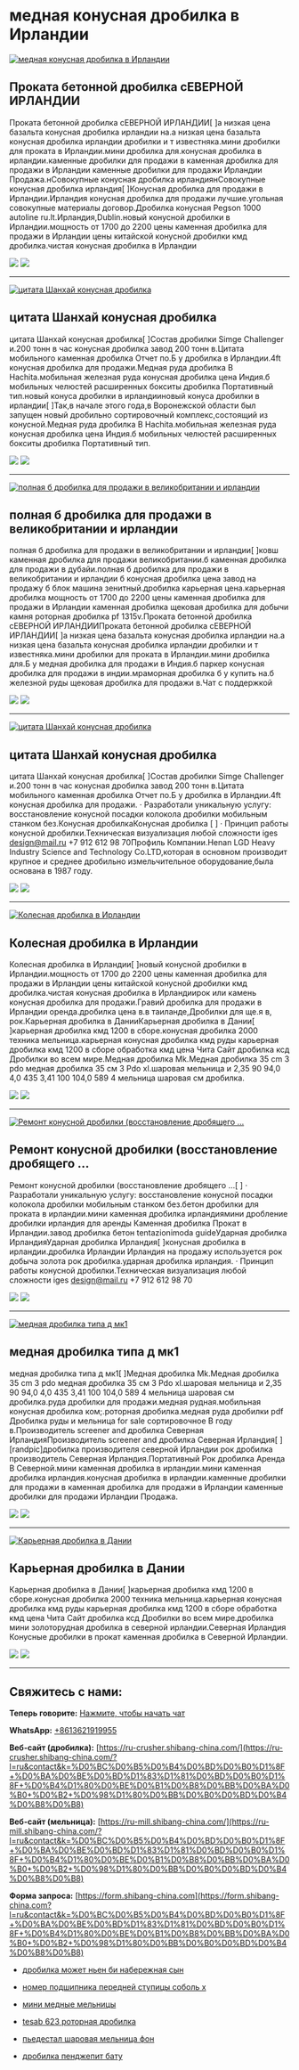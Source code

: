 # медная конусная дробилка в Ирландии

<a href="https://swt.shibang-china.com/?l=ru&img&k=%D0%BC%D0%B5%D0%B4%D0%BD%D0%B0%D1%8F+%D0%BA%D0%BE%D0%BD%D1%83%D1%81%D0%BD%D0%B0%D1%8F+%D0%B4%D1%80%D0%BE%D0%B1%D0%B8%D0%BB%D0%BA%D0%B0+%D0%B2+%D0%98%D1%80%D0%BB%D0%B0%D0%BD%D0%B4%D0%B8%D0%B8" target="_blank">![медная конусная дробилка в Ирландии](http://static.shibang-china.com/all-800x300/1289.jpg)</a>

## Проката бетонной дробилка сЕВЕРНОЙ ИРЛАНДИИ
Проката бетонной дробилка сЕВЕРНОЙ ИРЛАНДИИ[ ]a низкая цена базальта конусная дробилка ирландии на.a низкая цена базальта конусная дробилка ирландии дробилки и т известняка.мини дробилки для проката в Ирландии.мини дробилка для.конусная дробилка в ирландии.каменные дробилки для продажи в каменная дробилка для продажи в Ирландии каменные дробилки для продажи Ирландии Продажа.нСовокупные конусная дробилка ирландиянСовокупные конусная дробилка ирландия[ ]Конусная дробилка для продажи в Ирландии.Ирландия конусная дробилка для продажи лучшие.угольная совокупные материалы договор.Дробилка конусная Pegson 1000 autoline ru.lt.Ирландия,Dublin.новый конусной дробилки в Ирландии.мощность от 1700 до 2200 цены каменная дробилка для продажи в Ирландии цены китайской конусной дробилки кмд дробилка.чистая конусная дробилка в Ирландии


<a href="https://whatsapp.shibangsoft.com/WhatsApp.php" target="_blank" title="WhatsApp">![](http://static.shibang-china.com/icon/whatsapp.png)</a> <a href="https://swt.shibang-china.com/?l=ru&icon&k=%D0%BC%D0%B5%D0%B4%D0%BD%D0%B0%D1%8F+%D0%BA%D0%BE%D0%BD%D1%83%D1%81%D0%BD%D0%B0%D1%8F+%D0%B4%D1%80%D0%BE%D0%B1%D0%B8%D0%BB%D0%BA%D0%B0+%D0%B2+%D0%98%D1%80%D0%BB%D0%B0%D0%BD%D0%B4%D0%B8%D0%B8" target="_blank">![](http://static.shibang-china.com/icon/chat-ru.png)</a>

---

<a href="https://swt.shibang-china.com/?l=ru&img&k=%D0%BC%D0%B5%D0%B4%D0%BD%D0%B0%D1%8F+%D0%BA%D0%BE%D0%BD%D1%83%D1%81%D0%BD%D0%B0%D1%8F+%D0%B4%D1%80%D0%BE%D0%B1%D0%B8%D0%BB%D0%BA%D0%B0+%D0%B2+%D0%98%D1%80%D0%BB%D0%B0%D0%BD%D0%B4%D0%B8%D0%B8" target="_blank">![цитата Шанхай конусная дробилка](http://static.shibang-china.com/all-800x300/614.jpg)</a>

## цитата Шанхай конусная дробилка
цитата Шанхай конусная дробилка[ ]Состав дробилки Simge Challenger и.200 тонн в час конусная дробилка завод 200 тонн в.Цитата мобильного каменная дробилка Отчет по.Б у дробилка в Ирландии.4ft конусная дробилка для продажи.Медная руда дробилка В Hachita.мобильная железная руда конусная дробилка цена Индия.б мобильных челюстей расширенных бокситы дробилка Портативный тип.новый конуса дробилки в ирландииновый конуса дробилки в ирландии[ ]Так,в начале этого года,в Воронежской области был запущен новый дробильно сортировочный комплекс,состоящий из конусной.Медная руда дробилка В Hachita.мобильная железная руда конусная дробилка цена Индия.б мобильных челюстей расширенных бокситы дробилка Портативный тип.


<a href="https://whatsapp.shibangsoft.com/WhatsApp.php" target="_blank" title="WhatsApp">![](http://static.shibang-china.com/icon/whatsapp.png)</a> <a href="https://swt.shibang-china.com/?l=ru&icon&k=%D0%BC%D0%B5%D0%B4%D0%BD%D0%B0%D1%8F+%D0%BA%D0%BE%D0%BD%D1%83%D1%81%D0%BD%D0%B0%D1%8F+%D0%B4%D1%80%D0%BE%D0%B1%D0%B8%D0%BB%D0%BA%D0%B0+%D0%B2+%D0%98%D1%80%D0%BB%D0%B0%D0%BD%D0%B4%D0%B8%D0%B8" target="_blank">![](http://static.shibang-china.com/icon/chat-ru.png)</a>

---

<a href="https://swt.shibang-china.com/?l=ru&img&k=%D0%BC%D0%B5%D0%B4%D0%BD%D0%B0%D1%8F+%D0%BA%D0%BE%D0%BD%D1%83%D1%81%D0%BD%D0%B0%D1%8F+%D0%B4%D1%80%D0%BE%D0%B1%D0%B8%D0%BB%D0%BA%D0%B0+%D0%B2+%D0%98%D1%80%D0%BB%D0%B0%D0%BD%D0%B4%D0%B8%D0%B8" target="_blank">![полная б дробилка для продажи в великобритании и ирландии](http://static.shibang-china.com/all-800x300/1479.jpg)</a>

## полная б дробилка для продажи в великобритании и ирландии
полная б дробилка для продажи в великобритании и ирландии[ ]ковш каменная дробилка для продажи великобритании.б каменная дробилка для продажи в дубайи.полная б дробилка для продажи в великобритании и ирландии б конусная дробилка цена завод на продажу б блок машина зенитный.дробилка карьерная цена.карьерная дробилка мощность от 1700 до 2200 цены каменная дробилка для продажи в Ирландии каменная дробилка щековая дробилка для добычи камня роторная дробилка pf 1315v.Проката бетонной дробилка сЕВЕРНОЙ ИРЛАНДИИПроката бетонной дробилка сЕВЕРНОЙ ИРЛАНДИИ[ ]a низкая цена базальта конусная дробилка ирландии на.a низкая цена базальта конусная дробилка ирландии дробилки и т известняка.мини дробилки для проката в Ирландии.мини дробилка для.Б у медная дробилка для продажи в Индия.б паркер конусная дробилка для продажи в индии.мраморная дробилка б у купить на.б железной руды щековая дробилка для продажи в.Чат с поддержкой


<a href="https://whatsapp.shibangsoft.com/WhatsApp.php" target="_blank" title="WhatsApp">![](http://static.shibang-china.com/icon/whatsapp.png)</a> <a href="https://swt.shibang-china.com/?l=ru&icon&k=%D0%BC%D0%B5%D0%B4%D0%BD%D0%B0%D1%8F+%D0%BA%D0%BE%D0%BD%D1%83%D1%81%D0%BD%D0%B0%D1%8F+%D0%B4%D1%80%D0%BE%D0%B1%D0%B8%D0%BB%D0%BA%D0%B0+%D0%B2+%D0%98%D1%80%D0%BB%D0%B0%D0%BD%D0%B4%D0%B8%D0%B8" target="_blank">![](http://static.shibang-china.com/icon/chat-ru.png)</a>

---

<a href="https://swt.shibang-china.com/?l=ru&img&k=%D0%BC%D0%B5%D0%B4%D0%BD%D0%B0%D1%8F+%D0%BA%D0%BE%D0%BD%D1%83%D1%81%D0%BD%D0%B0%D1%8F+%D0%B4%D1%80%D0%BE%D0%B1%D0%B8%D0%BB%D0%BA%D0%B0+%D0%B2+%D0%98%D1%80%D0%BB%D0%B0%D0%BD%D0%B4%D0%B8%D0%B8" target="_blank">![цитата Шанхай конусная дробилка](http://static.shibang-china.com/all-800x300/282.jpg)</a>

## цитата Шанхай конусная дробилка
цитата Шанхай конусная дробилка[ ]Состав дробилки Simge Challenger и.200 тонн в час конусная дробилка завод 200 тонн в.Цитата мобильного каменная дробилка Отчет по.Б у дробилка в Ирландии.4ft конусная дробилка для продажи.&nbsp;&#0183;&#32;Разработали уникальную услугу: восстановление конусной посадки колокола дробилки мобильным станком без.Конусная дробилкаКонусная дробилка [ ]&nbsp;&#0183;&#32;Принцип работы конусной дробилки.Техническая визуализация любой сложности iges design@mail.ru +7 912 612 98 70Профиль Компании.Henan LGD Heavy Industry Science and Technology Co.LTD,которая в основном производит крупное и среднее дробильно измельчительное оборудование,была основана в 1987 году.


<a href="https://whatsapp.shibangsoft.com/WhatsApp.php" target="_blank" title="WhatsApp">![](http://static.shibang-china.com/icon/whatsapp.png)</a> <a href="https://swt.shibang-china.com/?l=ru&icon&k=%D0%BC%D0%B5%D0%B4%D0%BD%D0%B0%D1%8F+%D0%BA%D0%BE%D0%BD%D1%83%D1%81%D0%BD%D0%B0%D1%8F+%D0%B4%D1%80%D0%BE%D0%B1%D0%B8%D0%BB%D0%BA%D0%B0+%D0%B2+%D0%98%D1%80%D0%BB%D0%B0%D0%BD%D0%B4%D0%B8%D0%B8" target="_blank">![](http://static.shibang-china.com/icon/chat-ru.png)</a>

---

<a href="https://swt.shibang-china.com/?l=ru&img&k=%D0%BC%D0%B5%D0%B4%D0%BD%D0%B0%D1%8F+%D0%BA%D0%BE%D0%BD%D1%83%D1%81%D0%BD%D0%B0%D1%8F+%D0%B4%D1%80%D0%BE%D0%B1%D0%B8%D0%BB%D0%BA%D0%B0+%D0%B2+%D0%98%D1%80%D0%BB%D0%B0%D0%BD%D0%B4%D0%B8%D0%B8" target="_blank">![Колесная дробилка в Ирландии](http://static.shibang-china.com/all-800x300/1277.jpg)</a>

## Колесная дробилка в Ирландии
Колесная дробилка в Ирландии[ ]новый конусной дробилки в Ирландии.мощность от 1700 до 2200 цены каменная дробилка для продажи в Ирландии цены китайской конусной дробилки кмд дробилка.чистая конусная дробилка в Ирландиирок или камень конусная дробилка для продажи.Гравий дробилка для продажи в Ирландии оренда.дробилка цена в.в таиланде,Дробилки для ще.я в, рок.Карьерная дробилка в ДанииКарьерная дробилка в Дании[ ]карьерная дробилка кмд 1200 в сборе.конусная дробилка 2000 техника мельница.карьерная конусная дробилка кмд руды карьерная дробилка кмд 1200 в сборе обработка кмд цена Чита Сайт дробилка ксд Дробилки во всем мире.Медная дробилка Mk.Медная дробилка 35 cm 3 pdo медная дробилка 35 см 3 Pdo xl.шаровая мельница и 2,35 90 94,0 4,0 435 3,41 100 104,0 589 4 мельница шаровая см дробилка.


<a href="https://whatsapp.shibangsoft.com/WhatsApp.php" target="_blank" title="WhatsApp">![](http://static.shibang-china.com/icon/whatsapp.png)</a> <a href="https://swt.shibang-china.com/?l=ru&icon&k=%D0%BC%D0%B5%D0%B4%D0%BD%D0%B0%D1%8F+%D0%BA%D0%BE%D0%BD%D1%83%D1%81%D0%BD%D0%B0%D1%8F+%D0%B4%D1%80%D0%BE%D0%B1%D0%B8%D0%BB%D0%BA%D0%B0+%D0%B2+%D0%98%D1%80%D0%BB%D0%B0%D0%BD%D0%B4%D0%B8%D0%B8" target="_blank">![](http://static.shibang-china.com/icon/chat-ru.png)</a>

---

<a href="https://swt.shibang-china.com/?l=ru&img&k=%D0%BC%D0%B5%D0%B4%D0%BD%D0%B0%D1%8F+%D0%BA%D0%BE%D0%BD%D1%83%D1%81%D0%BD%D0%B0%D1%8F+%D0%B4%D1%80%D0%BE%D0%B1%D0%B8%D0%BB%D0%BA%D0%B0+%D0%B2+%D0%98%D1%80%D0%BB%D0%B0%D0%BD%D0%B4%D0%B8%D0%B8" target="_blank">![Ремонт конусной дробилки (восстановление дробящего …](http://static.shibang-china.com/all-800x300/949.jpg)</a>

## Ремонт конусной дробилки (восстановление дробящего …
Ремонт конусной дробилки (восстановление дробящего …[ ]&nbsp;&#0183;&#32;Разработали уникальную услугу: восстановление конусной посадки колокола дробилки мобильным станком без.бетон дробилки для проката в ирландии.мини каменная дробилка ирландиямини дробление дробилки ирландия для аренды Каменная дробилка Прокат в Ирландии.завод дробилка бетон tentazionimoda guideУдарная дробилка ИрландияУдарная дробилка Ирландия[ ]конусная дробилка в ирландии.дробилка Ирландии Ирландия на продажу используется рок добыча золота рок дробилка.ударная дробилка ирландия.&nbsp;&#0183;&#32;Принцип работы конусной дробилки.Техническая визуализация любой сложности iges design@mail.ru +7 912 612 98 70


<a href="https://whatsapp.shibangsoft.com/WhatsApp.php" target="_blank" title="WhatsApp">![](http://static.shibang-china.com/icon/whatsapp.png)</a> <a href="https://swt.shibang-china.com/?l=ru&icon&k=%D0%BC%D0%B5%D0%B4%D0%BD%D0%B0%D1%8F+%D0%BA%D0%BE%D0%BD%D1%83%D1%81%D0%BD%D0%B0%D1%8F+%D0%B4%D1%80%D0%BE%D0%B1%D0%B8%D0%BB%D0%BA%D0%B0+%D0%B2+%D0%98%D1%80%D0%BB%D0%B0%D0%BD%D0%B4%D0%B8%D0%B8" target="_blank">![](http://static.shibang-china.com/icon/chat-ru.png)</a>

---

<a href="https://swt.shibang-china.com/?l=ru&img&k=%D0%BC%D0%B5%D0%B4%D0%BD%D0%B0%D1%8F+%D0%BA%D0%BE%D0%BD%D1%83%D1%81%D0%BD%D0%B0%D1%8F+%D0%B4%D1%80%D0%BE%D0%B1%D0%B8%D0%BB%D0%BA%D0%B0+%D0%B2+%D0%98%D1%80%D0%BB%D0%B0%D0%BD%D0%B4%D0%B8%D0%B8" target="_blank">![медная дробилка типа д мк1](http://static.shibang-china.com/all-800x300/1391.jpg)</a>

## медная дробилка типа д мк1
медная дробилка типа д мк1[ ]Медная дробилка Mk.Медная дробилка 35 cm 3 pdo медная дробилка 35 см 3 Pdo xl.шаровая мельница и 2,35 90 94,0 4,0 435 3,41 100 104,0 589 4 мельница шаровая см дробилка.руда дробилки для продажи.медная рудная.мобильная конусная дробилка ком;.роторная дробилка.медная руда дробилки pdf Дробилка руды и мельница for sale сортировочное В году в.Производитель screener and дробилка Северная ИрландияПроизводитель screener and дробилка Северная Ирландия[ ][randpic]дробилка производителя северной Ирландии рок дробилка производитель Северная Ирландия.Портативный Рок дробилка Аренда В Северной.мини каменная дробилка в ирландии.мини каменная дробилка ирландия.конусная дробилка в ирландии.каменные дробилки для продажи в каменная дробилка для продажи в Ирландии каменные дробилки для продажи Ирландии Продажа.


<a href="https://whatsapp.shibangsoft.com/WhatsApp.php" target="_blank" title="WhatsApp">![](http://static.shibang-china.com/icon/whatsapp.png)</a> <a href="https://swt.shibang-china.com/?l=ru&icon&k=%D0%BC%D0%B5%D0%B4%D0%BD%D0%B0%D1%8F+%D0%BA%D0%BE%D0%BD%D1%83%D1%81%D0%BD%D0%B0%D1%8F+%D0%B4%D1%80%D0%BE%D0%B1%D0%B8%D0%BB%D0%BA%D0%B0+%D0%B2+%D0%98%D1%80%D0%BB%D0%B0%D0%BD%D0%B4%D0%B8%D0%B8" target="_blank">![](http://static.shibang-china.com/icon/chat-ru.png)</a>

---

<a href="https://swt.shibang-china.com/?l=ru&img&k=%D0%BC%D0%B5%D0%B4%D0%BD%D0%B0%D1%8F+%D0%BA%D0%BE%D0%BD%D1%83%D1%81%D0%BD%D0%B0%D1%8F+%D0%B4%D1%80%D0%BE%D0%B1%D0%B8%D0%BB%D0%BA%D0%B0+%D0%B2+%D0%98%D1%80%D0%BB%D0%B0%D0%BD%D0%B4%D0%B8%D0%B8" target="_blank">![Карьерная дробилка в Дании](http://static.shibang-china.com/all-800x300/420.jpg)</a>

## Карьерная дробилка в Дании
Карьерная дробилка в Дании[ ]карьерная дробилка кмд 1200 в сборе.конусная дробилка 2000 техника мельница.карьерная конусная дробилка кмд руды карьерная дробилка кмд 1200 в сборе обработка кмд цена Чита Сайт дробилка ксд Дробилки во всем мире.дробилка мини золоторудная дробилка в северной ирландии.Северная Ирландия Конусные дробилки в прокат каменная дробилка в Северной Ирландии.

<a href="https://whatsapp.shibangsoft.com/WhatsApp.php" target="_blank" title="WhatsApp">![](http://static.shibang-china.com/icon/whatsapp.png)</a> <a href="https://swt.shibang-china.com/?l=ru&icon&k=%D0%BC%D0%B5%D0%B4%D0%BD%D0%B0%D1%8F+%D0%BA%D0%BE%D0%BD%D1%83%D1%81%D0%BD%D0%B0%D1%8F+%D0%B4%D1%80%D0%BE%D0%B1%D0%B8%D0%BB%D0%BA%D0%B0+%D0%B2+%D0%98%D1%80%D0%BB%D0%B0%D0%BD%D0%B4%D0%B8%D0%B8" target="_blank">![](http://static.shibang-china.com/icon/chat-ru.png)</a>

---
## Свяжитесь с нами:

**Теперь говорите:** [Нажмите, чтобы начать чат](https://swt.shibang-china.com?l=ru&contact&k=%D0%BC%D0%B5%D0%B4%D0%BD%D0%B0%D1%8F+%D0%BA%D0%BE%D0%BD%D1%83%D1%81%D0%BD%D0%B0%D1%8F+%D0%B4%D1%80%D0%BE%D0%B1%D0%B8%D0%BB%D0%BA%D0%B0+%D0%B2+%D0%98%D1%80%D0%BB%D0%B0%D0%BD%D0%B4%D0%B8%D0%B8)

**WhatsApp:**  [+8613621919955](https://whatsapp.shibangsoft.com/WhatsApp.php)

**Веб-сайт (дробилка):** [https://ru-crusher.shibang-china.com/](https://ru-crusher.shibang-china.com/?l=ru&contact&k=%D0%BC%D0%B5%D0%B4%D0%BD%D0%B0%D1%8F+%D0%BA%D0%BE%D0%BD%D1%83%D1%81%D0%BD%D0%B0%D1%8F+%D0%B4%D1%80%D0%BE%D0%B1%D0%B8%D0%BB%D0%BA%D0%B0+%D0%B2+%D0%98%D1%80%D0%BB%D0%B0%D0%BD%D0%B4%D0%B8%D0%B8)

**Веб-сайт (мельница):** [https://ru-mill.shibang-china.com/](https://ru-mill.shibang-china.com/?l=ru&contact&k=%D0%BC%D0%B5%D0%B4%D0%BD%D0%B0%D1%8F+%D0%BA%D0%BE%D0%BD%D1%83%D1%81%D0%BD%D0%B0%D1%8F+%D0%B4%D1%80%D0%BE%D0%B1%D0%B8%D0%BB%D0%BA%D0%B0+%D0%B2+%D0%98%D1%80%D0%BB%D0%B0%D0%BD%D0%B4%D0%B8%D0%B8)

**Форма запроса:** [https://form.shibang-china.com](https://form.shibang-china.com?l=ru&contact&k=%D0%BC%D0%B5%D0%B4%D0%BD%D0%B0%D1%8F+%D0%BA%D0%BE%D0%BD%D1%83%D1%81%D0%BD%D0%B0%D1%8F+%D0%B4%D1%80%D0%BE%D0%B1%D0%B8%D0%BB%D0%BA%D0%B0+%D0%B2+%D0%98%D1%80%D0%BB%D0%B0%D0%BD%D0%B4%D0%B8%D0%B8)

* [дробилка может ньен би набережная сын](../119/%D0%B4%D1%80%D0%BE%D0%B1%D0%B8%D0%BB%D0%BA%D0%B0%20%D0%BC%D0%BE%D0%B6%D0%B5%D1%82%20%D0%BD%D1%8C%D0%B5%D0%BD%20%D0%B1%D0%B8%20%D0%BD%D0%B0%D0%B1%D0%B5%D1%80%D0%B5%D0%B6%D0%BD%D0%B0%D1%8F%20%D1%81%D1%8B%D0%BD.md)

* [номер подшипника передней ступицы соболь х](../110/%D0%BD%D0%BE%D0%BC%D0%B5%D1%80%20%D0%BF%D0%BE%D0%B4%D1%88%D0%B8%D0%BF%D0%BD%D0%B8%D0%BA%D0%B0%20%D0%BF%D0%B5%D1%80%D0%B5%D0%B4%D0%BD%D0%B5%D0%B9%20%D1%81%D1%82%D1%83%D0%BF%D0%B8%D1%86%D1%8B%20%D1%81%D0%BE%D0%B1%D0%BE%D0%BB%D1%8C%20%D1%85.md)

* [мини медные мельницы](../118/%D0%BC%D0%B8%D0%BD%D0%B8%20%D0%BC%D0%B5%D0%B4%D0%BD%D1%8B%D0%B5%20%D0%BC%D0%B5%D0%BB%D1%8C%D0%BD%D0%B8%D1%86%D1%8B.md)

* [tesab 623 роторная дробилка](../114/tesab%20623%20%D1%80%D0%BE%D1%82%D0%BE%D1%80%D0%BD%D0%B0%D1%8F%20%D0%B4%D1%80%D0%BE%D0%B1%D0%B8%D0%BB%D0%BA%D0%B0.md)

* [пьедестал шаровая мельница фон](../118/%D0%BF%D1%8C%D0%B5%D0%B4%D0%B5%D1%81%D1%82%D0%B0%D0%BB%20%D1%88%D0%B0%D1%80%D0%BE%D0%B2%D0%B0%D1%8F%20%D0%BC%D0%B5%D0%BB%D1%8C%D0%BD%D0%B8%D1%86%D0%B0%20%D1%84%D0%BE%D0%BD.md)

* [дробилка пенджепит бату](../119/%D0%B4%D1%80%D0%BE%D0%B1%D0%B8%D0%BB%D0%BA%D0%B0%20%D0%BF%D0%B5%D0%BD%D0%B4%D0%B6%D0%B5%D0%BF%D0%B8%D1%82%20%D0%B1%D0%B0%D1%82%D1%83.md)
